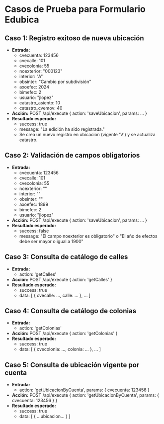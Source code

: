 # Casos de Prueba para Formulario Edubica

## Caso 1: Registro exitoso de nueva ubicación
- **Entrada:**
  - cvecuenta: 123456
  - cvecalle: 101
  - cvecolonia: 55
  - noexterior: "000123"
  - interior: "A"
  - obsinter: "Cambio por subdivisión"
  - axoefec: 2024
  - bimefec: 2
  - usuario: "jlopez"
  - catastro_asiento: 10
  - catastro_cvemov: 40
- **Acción:** POST /api/execute { action: 'saveUbicacion', params: ... }
- **Resultado esperado:**
  - success: true
  - message: "La edición ha sido registrada."
  - Se crea un nuevo registro en ubicacion (vigente 'V') y se actualiza catastro.

## Caso 2: Validación de campos obligatorios
- **Entrada:**
  - cvecuenta: 123456
  - cvecalle: 101
  - cvecolonia: 55
  - noexterior: ""
  - interior: ""
  - obsinter: ""
  - axoefec: 1899
  - bimefec: 2
  - usuario: "jlopez"
- **Acción:** POST /api/execute { action: 'saveUbicacion', params: ... }
- **Resultado esperado:**
  - success: false
  - message: "El campo noexterior es obligatorio" o "El año de efectos debe ser mayor o igual a 1900"

## Caso 3: Consulta de catálogo de calles
- **Entrada:**
  - action: 'getCalles'
- **Acción:** POST /api/execute { action: 'getCalles' }
- **Resultado esperado:**
  - success: true
  - data: [ { cvecalle: ..., calle: ... }, ... ]

## Caso 4: Consulta de catálogo de colonias
- **Entrada:**
  - action: 'getColonias'
- **Acción:** POST /api/execute { action: 'getColonias' }
- **Resultado esperado:**
  - success: true
  - data: [ { cvecolonia: ..., colonia: ... }, ... ]

## Caso 5: Consulta de ubicación vigente por cuenta
- **Entrada:**
  - action: 'getUbicacionByCuenta', params: { cvecuenta: 123456 }
- **Acción:** POST /api/execute { action: 'getUbicacionByCuenta', params: { cvecuenta: 123456 } }
- **Resultado esperado:**
  - success: true
  - data: [ { ...ubicacion... } ]
